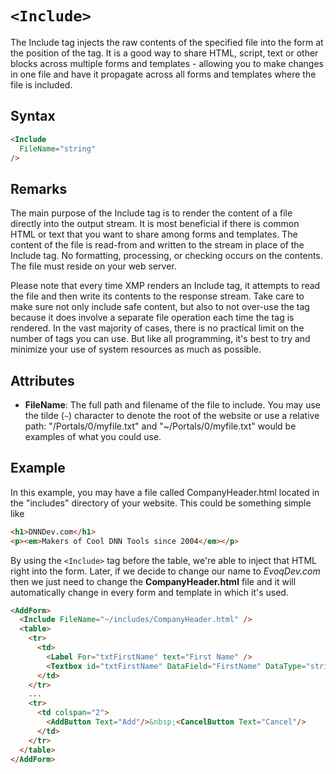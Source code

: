 # `<Include>`

The Include tag injects the raw contents of the specified file into the form at the position of the tag. It is a good way to share HTML, script, text or other blocks across multiple forms and templates - allowing you to make changes in one file and have it propagate across all forms and templates where the file is included.

## Syntax
```html
<Include
  FileName="string"
/>
```

## Remarks

The main purpose of the Include tag is to render the content of a file directly into the output stream. It is most beneficial if there is common HTML or text that you want to share among forms and templates. The content of the file is read-from and written to the stream in place of the Include tag. No formatting, processing, or checking occurs on the contents. The file must reside on your web server.

Please note that every time XMP renders an Include tag, it attempts to read the file and then write its contents to the response stream. Take care to make sure not only include safe content, but also to not over-use the tag because it does involve a separate file operation each time the tag is rendered. In the vast majority of cases, there is no practical limit on the number of tags you can use. But like all programming, it's best to try and minimize your use of system resources as much as possible.

## Attributes  

*   **FileName**: The full path and filename of the file to include. You may use the tilde (`~`) character to denote the root of the website or use a relative path: "/Portals/0/myfile.txt" and "~/Portals/0/myfile.txt" would be examples of what you could use.



## Example

In this example, you may have a file called CompanyHeader.html located in the "includes" directory of your website. This could be something simple like 
```html
<h1>DNNDev.com</h1>
<p><em>Makers of Cool DNN Tools since 2004</em></p>
```

By using the `<Include>` tag before the table, we're able to inject that HTML right into the form. Later, if we decide to change our name to _EvoqDev.com_ then we just need to change the **CompanyHeader.html** file and it will automatically change in every form and template in which it's used.

```html {2}
<AddForm>
  <Include FileName="~/includes/CompanyHeader.html" />
  <table>
    <tr>
      <td>
        <Label For="txtFirstName" text="First Name" /> 
        <Textbox id="txtFirstName" DataField="FirstName" DataType="string" />
      </td>
    </tr>
    ...
    <tr>
      <td colspan="2">
        <AddButton Text="Add"/>&nbsp;<CancelButton Text="Cancel"/>
      </td>
    </tr>
  </table>
</AddForm>
```